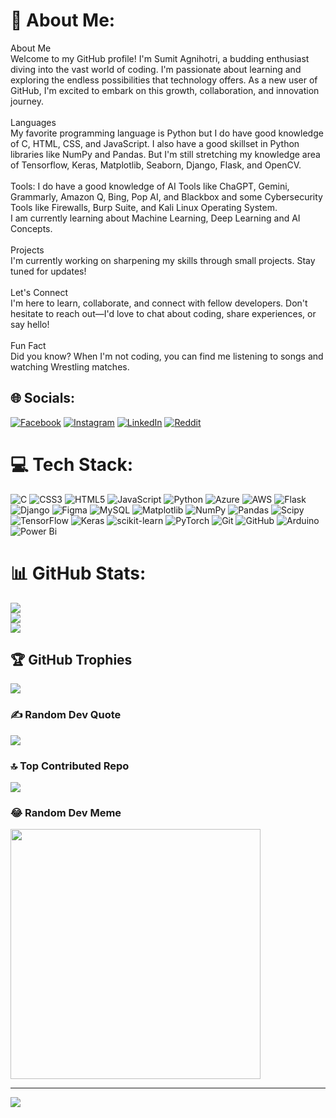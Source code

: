 # 💫 About Me:
About Me<br>Welcome to my GitHub profile! I'm Sumit Agnihotri, a budding enthusiast diving into the vast world of coding. I'm passionate about learning and exploring the endless possibilities that technology offers. As a new user of GitHub, I'm excited to embark on this growth, collaboration, and innovation journey.<br><br>Languages<br> My favorite programming language is Python but I do have good knowledge of C, HTML, CSS, and JavaScript. I also have a good skillset in Python libraries like NumPy and Pandas. But I'm still stretching my knowledge area of Tensorflow, Keras, Matplotlib, Seaborn, Django, Flask, and OpenCV.<br><br>Tools: I do have a good knowledge of AI Tools like ChaGPT, Gemini, Grammarly, Amazon Q, Bing, Pop AI, and Blackbox and some Cybersecurity Tools like Firewalls, Burp Suite, and Kali Linux Operating System.<br>I am currently learning about Machine Learning, Deep Learning and AI Concepts.<br><br>Projects<br>I'm currently working on sharpening my skills through small projects. Stay tuned for updates!<br><br>Let's Connect<br>I'm here to learn, collaborate, and connect with fellow developers. Don't hesitate to reach out—I'd love to chat about coding, share experiences, or say hello!<br><br>Fun Fact<br>Did you know? When I'm not coding, you can find me listening to songs and watching Wrestling matches.<br>
## 🌐 Socials:
[![Facebook](https://img.shields.io/badge/Facebook-%231877F2.svg?logo=Facebook&logoColor=white)](https://facebook.com/sumit.agnihotri.3701/) [![Instagram](https://img.shields.io/badge/Instagram-%23E4405F.svg?logo=Instagram&logoColor=white)](https://www.instagram.com/the_visionary_mode) [![LinkedIn](https://img.shields.io/badge/LinkedIn-%230077B5.svg?logo=linkedin&logoColor=white)](https://www.linkedin.com/in/sumit-agnihotri/) [![Reddit](https://img.shields.io/badge/Reddit-%23FF4500.svg?logo=Reddit&logoColor=white)](https://www.reddit.com/user/Mode_King/) 

# 💻 Tech Stack:
![C](https://img.shields.io/badge/c-%2300599C.svg?style=flat-square&logo=c&logoColor=white) ![CSS3](https://img.shields.io/badge/css3-%231572B6.svg?style=flat-square&logo=css3&logoColor=white) ![HTML5](https://img.shields.io/badge/html5-%23E34F26.svg?style=flat-square&logo=html5&logoColor=white) ![JavaScript](https://img.shields.io/badge/javascript-%23323330.svg?style=flat-square&logo=javascript&logoColor=%23F7DF1E) ![Python](https://img.shields.io/badge/python-3670A0?style=flat-square&logo=python&logoColor=ffdd54) ![Azure](https://img.shields.io/badge/azure-%230072C6.svg?style=flat-square&logo=microsoftazure&logoColor=white) ![AWS](https://img.shields.io/badge/AWS-%23FF9900.svg?style=flat-square&logo=amazon-aws&logoColor=white) ![Flask](https://img.shields.io/badge/flask-%23000.svg?style=flat-square&logo=flask&logoColor=white) ![Django](https://img.shields.io/badge/django-%23092E20.svg?style=flat-square&logo=django&logoColor=white) ![Figma](https://img.shields.io/badge/figma-%23F24E1E.svg?style=flat-square&logo=figma&logoColor=white) ![MySQL](https://img.shields.io/badge/mysql-4479A1.svg?style=flat-square&logo=mysql&logoColor=white) ![Matplotlib](https://img.shields.io/badge/Matplotlib-%23ffffff.svg?style=flat-square&logo=Matplotlib&logoColor=black) ![NumPy](https://img.shields.io/badge/numpy-%23013243.svg?style=flat-square&logo=numpy&logoColor=white) ![Pandas](https://img.shields.io/badge/pandas-%23150458.svg?style=flat-square&logo=pandas&logoColor=white) ![Scipy](https://img.shields.io/badge/SciPy-%230C55A5.svg?style=flat-square&logo=scipy&logoColor=%white) ![TensorFlow](https://img.shields.io/badge/TensorFlow-%23FF6F00.svg?style=flat-square&logo=TensorFlow&logoColor=white) ![Keras](https://img.shields.io/badge/Keras-%23D00000.svg?style=flat-square&logo=Keras&logoColor=white) ![scikit-learn](https://img.shields.io/badge/scikit--learn-%23F7931E.svg?style=flat-square&logo=scikit-learn&logoColor=white) ![PyTorch](https://img.shields.io/badge/PyTorch-%23EE4C2C.svg?style=flat-square&logo=PyTorch&logoColor=white) ![Git](https://img.shields.io/badge/git-%23F05033.svg?style=flat-square&logo=git&logoColor=white) ![GitHub](https://img.shields.io/badge/github-%23121011.svg?style=flat-square&logo=github&logoColor=white) ![Arduino](https://img.shields.io/badge/-Arduino-00979D?style=flat-square&logo=Arduino&logoColor=white) ![Power Bi](https://img.shields.io/badge/power_bi-F2C811?style=flat-square&logo=powerbi&logoColor=black)
# 📊 GitHub Stats:
![](https://github-readme-stats.vercel.app/api?username=Sumit-Agnihotri&theme=dark&hide_border=false&include_all_commits=true&count_private=true)<br/>
![](https://github-readme-streak-stats.herokuapp.com/?user=Sumit-Agnihotri&theme=dark&hide_border=false)<br/>
![](https://github-readme-stats.vercel.app/api/top-langs/?username=Sumit-Agnihotri&theme=dark&hide_border=false&include_all_commits=true&count_private=true&layout=compact)

## 🏆 GitHub Trophies
![](https://github-profile-trophy.vercel.app/?username=Sumit-Agnihotri&theme=tokyonight&no-frame=false&no-bg=false&margin-w=4)

### ✍️ Random Dev Quote
![](https://quotes-github-readme.vercel.app/api?type=horizontal&theme=radical)

### 🔝 Top Contributed Repo
![](https://github-contributor-stats.vercel.app/api?username=Sumit-Agnihotri&limit=5&theme=highcontrast&combine_all_yearly_contributions=true)

### 😂 Random Dev Meme
<img src='https://memer-new.vercel.app/' style="height: 400px;"/>

---
[![](https://visitcount.itsvg.in/api?id=Sumit-Agnihotri&icon=8&color=1)](https://visitcount.itsvg.in)

<!-- Proudly created with GPRM ( https://gprm.itsvg.in ) -->
